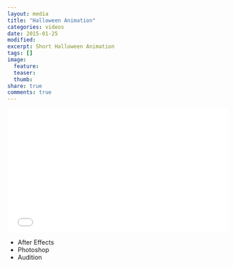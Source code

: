 ```yaml
---
layout: media
title: "Halloween Animation"
categories: videos
date: 2015-01-25
modified:
excerpt: Short Halloween Animation
tags: []
image:
  feature: 
  teaser: 
  thumb: 
share: true
comments: true
---
```


<iframe src="//player.vimeo.com/video/88984155" width="500" height="281" frameborder="0" webkitallowfullscreen mozallowfullscreen allowfullscreen></iframe>

* After Effects
* Photoshop
* Audition